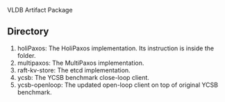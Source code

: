 VLDB Artifact Package

## Directory
1. holiPaxos: The HoliPaxos implementation. Its instruction is inside the folder.
2. multipaxos: The MultiPaxos implementation.
3. raft-kv-store: The etcd implementation.
4. ycsb: The YCSB benchmark close-loop client.
5. ycsb-openloop: The updated open-loop client on top of original YCSB benchmark.